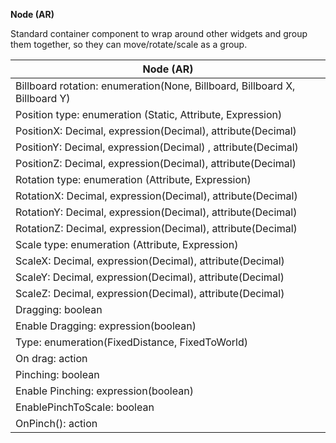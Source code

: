 **Node (AR)**

Standard container component to wrap around other widgets and group them together, so they can move/rotate/scale as a
group.

| Node (AR)                                                                  |
| -------------------------------------------------------------------------- |
| Billboard rotation: enumeration(None, Billboard, Billboard X, Billboard Y) |
| Position type: enumeration (Static, Attribute, Expression)                 |
| PositionX: Decimal, expression(Decimal), attribute(Decimal)                |
| PositionY: Decimal, expression(Decimal) , attribute(Decimal)               |
| PositionZ: Decimal, expression(Decimal), attribute(Decimal)                |
| Rotation type: enumeration (Attribute, Expression)                         |
| RotationX: Decimal, expression(Decimal), attribute(Decimal)                |
| RotationY: Decimal, expression(Decimal), attribute(Decimal)                |
| RotationZ: Decimal, expression(Decimal), attribute(Decimal)                |
| Scale type: enumeration (Attribute, Expression)                            |
| ScaleX: Decimal, expression(Decimal), attribute(Decimal)                   |
| ScaleY: Decimal, expression(Decimal), attribute(Decimal)                   |
| ScaleZ: Decimal, expression(Decimal), attribute(Decimal)                   |
| Dragging: boolean                                                          |
| Enable Dragging: expression(boolean)                                       |
| Type: enumeration(FixedDistance, FixedToWorld)                             |
| On drag: action                                                            |
| Pinching: boolean                                                          |
| Enable Pinching: expression(boolean)                                       |
| EnablePinchToScale: boolean                                                |
| OnPinch(): action                                                          |
